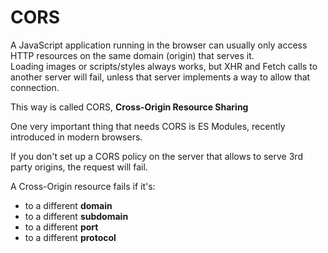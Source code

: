 # CORS
A JavaScript application running in the browser can usually only access HTTP resources on the same domain (origin) that serves it. <br>
Loading images or scripts/styles always works, but XHR and Fetch calls to another server will fail, unless that server implements a way to allow that connection.

This way is called CORS, **Cross-Origin Resource Sharing**

One very important thing that needs CORS is ES Modules, recently introduced in modern browsers.

If you don't set up a CORS policy on the server that allows to serve 3rd party origins, the request will fail.

A Cross-Origin resource fails if it's:
- to a different **domain**
- to a different **subdomain**
- to a different **port**
- to a different **protocol**

